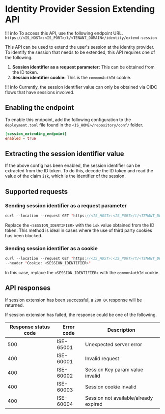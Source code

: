 # Identity Provider Session Extending API

!!! info
    To access this API, use the following endpoint URL.
    ```
    https://<IS_HOST>:<IS_PORT>/t/<TENANT_DOMAIN>/identity/extend-session
    ```

This API can be used to extend the user's session at the identity provider. To identify the session that
 needs to be extended, this API requires one of the following.

1. **Session identifier as a request parameter:** This can be obtained from the ID token.
2. **Session identifier cookie:** This is the `commonAuthId` cookie.

!!! info
    Currently, the session identifier value can only be obtained via OIDC flows that have sessions involved.

## Enabling the endpoint

To enable this endpoint, add the following configuration to the `deployment.toml` file found in the `<IS_HOME>/repository/conf/` folder.

``` toml
[session_extending_endpoint]
enabled = true
```

## Extracting the session identifier value

If the above config has been enabled, the session identifier can be extracted from the ID token. 
To do this, decode the ID token and read the value of the claim `isk`, which is the identifier of the session.

## Supported requests

### Sending session identifier as a request parameter

```java
curl --location --request GET 'https://<IS_HOST>:<IS_PORT>/t/<TENANT_DOMAIN>/identity/extend-session?idpSessionKey=<SESSION_IDENTIFIER>'
```

Replace the `<SESSION_IDENTIFIER>` with the `isk` value obtained from the ID token. This method is ideal
 in cases where the use of third party cookies has been blocked.

### Sending session identifier as a cookie

```java
curl --location --request GET 'https://<IS_HOST>:<IS_PORT>/t/<TENANT_DOMAIN>/identity/extend-session' \
--header 'Cookie: <SESSION_IDENTIFIER>'
```

In this case, replace the `<SESSION_IDENTIFIER>` with the `commonAuthId` cookie.

## API responses

If session extension has been successful, a `200 OK` response will be returned.

If session extension has failed, the response could be one of the following.

| Response status code  |  Error code  | Description                                      |
|-----------------------|--------------|--------------------------------------------------|
| 500                   | ISE-65001    | Unexpected server error                          |
| 400                   | ISE-60001    | Invalid request                                  |
| 400                   | ISE-60002    | Session Key param value invalid                  |
| 400                   | ISE-60003    | Session cookie invalid                           |
| 400                   | ISE-60004    | Session not available/already expired            |
